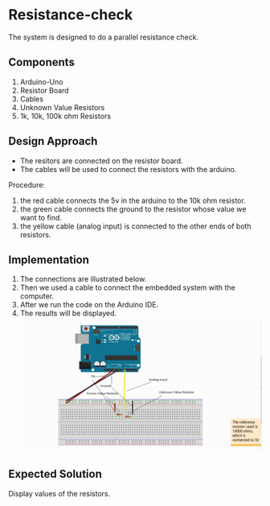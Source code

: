 # Resistance-check

The system is designed to do a parallel resistance check.

## Components

1. Arduino-Uno
2. Resistor Board
3. Cables
4. Unknown Value Resistors
5. 1k, 10k, 100k ohm Resistors

## Design Approach

- The resitors are connected on the resistor board.
- The cables will be used to connect the resistors with the arduino.

Procedure:
1. the red cable connects the 5v in the arduino to the 10k ohm resistor.
2. the green cable connects the ground to the resistor whose value we want to find.
3. the yellow cable (analog input) is connected to the other ends of both resistors.

## Implementation

1. The connections are illustrated below.
2. Then we used a cable to connect the embedded system with the computer.
3. After we run the code on the Arduino IDE.
4. The results will be displayed.
![Resistance Check](./images/ResistanceCheck.png)

## Expected Solution
Display values of the resistors.
